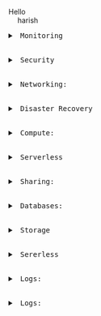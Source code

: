 Hello  
&emsp; harish

<pre>
<details>
<summary> Monitoring </summary>
  AWS CloudTrail:
    Continuously log your AWS account activity
    Compliance aid, Data exfiltration, Operational issue troubleshooting, Security analysis
</details>

<details>
<summary> Security </summary>
IAM:
  Securely manage access to AWS services and resources per AWS account.
  Access Managements
    Users
    Groups
    Polices
    Roles
    MFA
    CloudShell
  Access Reports
    Security Tools
    IAM Acces Advisor
    Reports
Certificate Manager:
  A service that provides a highly available private CA without the upfront investment and ongoing maintenance costs of operating your own private CA.
Key Management Service(KMS)
  A service that helps you create and manage keys and control the use of encryption across a wide range of AWS services and in your applications.
  Easily create keys and control encryption across AWS and beyond
  Centralized key management, Encryption for all your applications, Built-in auditing, Secure, Compliance
Organizations:
  AWS Organizations is a service that enables you to centrally manage billing, control access, compliance, security and share resources across your AWS accounts.
  Centrally manage and govern your environment as you scale your AWS resources.
  A service that helps you to provision, manage, and deploy public and private SSL/TLS certificates for use with AWS services and your internal connected resources.
Security Hub
  Manage your compliance and security.
Amazon GuardDuty
  Threat detection and continuous monitoring of your AWS Accounts.
  Intelligent threat protection for accounts and workloads
  Analyze VPC Flow logs, AWS CloudTrail management event logs, DNS query logs, AWS CloudTrail S3 data event logs, and Kubernetes (EKS) audit logs to generate security findings.
  Protect your compute workloads
    Detect when your EC2 instance are used to mine cryptocurrency or communicate with IP addresses and domains associated with known malicious actors.
  Protect your AWS credential
    Detect when your AWS credentials are used in a suspicious way, such as from IP addresses associated with known malicious actors, or in an a way that deviates from their expected behavior.
  Protect your data stored in Amazon S3 buckets
    Detect when data stored in your Amazon S3 buckets is accessed in a highly suspicious manner, such as when an unusual volume of objects are retrieved form an unusual location
Amazon Inspector:
  automated and continual vulnerability management at scale
  Assess, audit, and evaluate the configurations of your AWS resources.
  Automated and continual vulnerability management at scale
Amazon Macie
  Macie helps you discover and analyze sensitive data in S3 at scale, including personal identifiable information (PII) such as names, addresses, and credit card numbers.
  Continually strengthen your data security posture
  Discover sensitive data across your Amazon S3 environment to enable visibility and automated remediation of data security risks.
  Discover sensitive data for compliance
    Schedule data analysis on a one-time, daily, weekly, or monthly basis to ensure sensitive data is discovered and protected.
  Detect and protect sensitive data during migration to AWS
    Use Macie during data ingestion to determine if sensitive data has been appropriately protected.
  Increase visibility into where your most business-critical data exist in Amazon S3.
    Use Macie to automatically and continually evaluate all your sensitive data stored in S3 buckets.
Amazon Detective
  Investigate potential security issues or suspicious activities
  Analyze, investigate, and quickly identify the root cause of potential security issues or suspicious activities. Amazon Detective is directly integrated with GuardDuty making it easy to kickstart incident investigations when a threat is detected.
AWS Security Hub
  Automate security checks, manage security findings, and identify the highest priority security issues across your AWS environment. If enabled, All GuardDuty findings are automatically sent to AWS Security Hub.
Trusted Advisor:
  Cost optimization, Performance, Security, Fault tolerance, Service limits
AWS Shield:
  Managed DDoS protection service
AWS WAF:
  Protect your web applications from common web exploits Global 
</details>

<details>
<summary> Networking: </summary>
<b>AWS Resource Access Manager (RAM)</b> 
	is a service that enables you to easily and securely share AWS resources with any AWS account or within your AWS Organization. 
	You can share AWS Transit Gateways, Subnets, AWS License Manager configurations, and Amazon Route 53 Resolver rules resources with RAM. 
	RAM eliminates the need to create duplicate resources in multiple accounts, reducing the operational overhead of managing those resources in every single account you own
<b>Route 53:</b>
	Global service
	Record Types: A, AAAA, CNAME, MX, TXT, PTR, CAA
	Alias: no charge, alias name of resource domain name
	Routing Policy: 
		Simple routing:	demo.example.com(192.168.101.1,192.168.101.2,192.168.101.3,192.168.101.4) dynamic ip assign
		Weighted: based on weight % route balencer work.
		GeoLoaction: based on location connects ( Asia, North America etc)
		latency: closest location or latency connects first
		failover: based on health check primary and secondary IP address or dns assigned
		Ip Based:( Allows CIDR block of Ip addresses)
		multi value answer: (based on health check routes the traffic
		Geoproximity: based on users in location can assign resources priority.
	DNS hostnames: 
		For non-default virtual private clouds that aren't created using the Amazon VPC wizard, this option is disabled by default
		If you create a private hosted zone for a domain and create records in the zone without enabling DNS hostnames, private hosted zones aren't enabled.
	DNS resolution: 
		Private hosted zones accept DNS queries only from a VPC DNS server. 
		The IP address of the VPC DNS server is the reserved IP address at the base of the VPC IPv4 network range plus two. 
		Enabling DNS resolution allows you to use the VPC DNS server as a Resolver for performing DNS resolution.
	If you have multiple resources that perform the same function, you can configure DNS failover so that Route 53 will route your traffic from an unhealthy resource to a healthy resource.
	
<b>VPC:</b>
  VPC endpoint to access Amazon SQS
  An internet gateway is a horizontally scaled, redundant, and highly available VPC component that allows communication between instances in your VPC and the internet
  AWS Site-to-Site VPN (aka VPN Connection) enables you to securely connect your on-premises network or branch office site to your Amazon Virtual Private Cloud (Amazon VPC).
  You can use a network address translation (NAT) instance in a public subnet in your VPC to enable instances in the private subnet to initiate outbound IPv4 traffic to the Internet or other AWS services, but prevent the instances from receiving inbound traffic initiated by someone on the Internet
<b>VPN CloudHub</b>
  If you have multiple AWS Site-to-Site VPN connections, you can provide secure communication between sites using the AWS VPN CloudHub
  This enables your remote sites to communicate with each other, and not just with the VPC.
<b>Network ACLs: </b>
  A network access control list (ACL) is an optional layer of security for your VPC that acts as a firewall for controlling traffic in and out of one or more subnets
<b>Security group</b>
  A security group acts as a virtual firewall that controls the traffic for one or more instances.)
VPCs: 
  Amazon Virtual Private Cloud (Amazon VPC) enables you to launch AWS resources into a virtual network that you've defined.
<b>Subnets:</b>
  A subnet is a range of IP addresses in your VPC. After creating a VPC, you can add one or more subnets in each Availability Zone.
<b>Route tables: </b>
  A route table contains a set of rules, called routes, that are used to determine where network traffic from your subnet or gateway is directed.
<b>Internet gateways:</b> 
  An internet gateway is a horizontally scaled, redundant, and highly available VPC component that enables communication between your VPC and the internet.
<b>Egress only internet gateways: </b>
  An egress-only internet gateway is for use with IPv6 traffic only. To enable outbound-only internet communication over IPv4, use a NAT gateway instead.
<b>DHCP option sets:</b> 
  The Dynamic Host Configuration Protocol (DHCP) provides a standard for passing configuration information to hosts on a TCP/IP network.
<b>Elastic IP addresses:</b> 
  An Elastic IP address is a static IPv4 address designed for dynamic cloud computing
<b>VPC endpoints: </b>
  A VPC endpoint enables connections between a virtual private cloud (VPC) and supported services, without requiring that you use an internet gateway, NAT device, VPN connection, or AWS Direct Connect connection. Therefore, your VPC is not exposed to the public internet.
<b>VPC endpoint services: </b>
  You can create your own application in your VPC and configure it as an AWS PrivateLink-powered service (referred to as an endpoint service). Other AWS principals can create a connection from their VPC to your endpoint service using an interface VPC endpoint or a Gateway Load Balancer endpoint, depending on the type of service
<b>NAT gateways: </b>
  You can use a network address translation (NAT) gateway to enable instances in a private subnet to connect to services outside your VPC but prevent such external services from initiating a connection with those instances. There are two types of NAT gateways: public and private.
  A public NAT gateway enables instances in private subnets to connect to the internet but prevents them from receiving unsolicited inbound connections from the internet. You should associate an elastic IP address with a public NAT gateway and attach an internet gateway to the VPC containing it.
  A private NAT gateway enables instances in private subnets to connect to other VPCs or your on-premises network but prevents any unsolicited inbound connections from outside your VPC. You can route traffic from the NAT gateway through a transit gateway or a virtual private gateway.
Peering connections:
	A VPC peering connection is a networking connection between two VPCs that enables you to route traffic between them privately. 
	Instances in either VPC can communicate with each other as if they are within the same network.
Customer gateway:
	A customer gateway device is a physical or software appliance that you own or manage in your on-premises network (on your side of a site-to-site VPN connection).
Virtual private gateway:
	A virtual private gateway is the VPN concentrator on the Amazon side of the site-to-site VPN connection. 
VPN connections:
	By default, instances that you launch into an Amazon VPC can't communicate with your own (remote) network. You can enable access to your remote network from your VPC by creating an AWS Site-to-Site VPN (Site-to-Site VPN) connection, and configuring routing to pass traffic through the connection.
Transit gateway:
	A transit gateway enables you to attach VPCs and VPN connections in the same Region and route traffic between them. 
	A transit gateway works across AWS accounts, and you can use AWS RAM to share your transit gateway with other accounts. 
Transit gateway attachments:
	A transit gateway enables you to attach VPCs and VPN connections in the same Region and route traffic between them.
	 A user from either account can delete the attachment at any time.
Transit gateway route table:
	Use transit gateway route tables to configure routing for your transit gateway attachments.
Multicast on transit gateways:
	Multicast is a communication protocol used for delivering a single stream of data to multiple receiving computers simultaneously. Transit gateway supports routing multicast traffic between subnets of attached VPCs, and it serves as a multicast router for instances sending traffic destined for multiple receiving instances.
Network Manager:
	Manage and monitor your AWS network
Amazon VPC IP Address Manager:
	Managed IP address management service
</details>

<details>
<summary> Disaster Recovery </summary>
</details>

<details>
<summary> Compute: </summary>
<h4>EC2</h4>
  <b>Instances:</b>
    EC2: connect (EC2 connect,session manager, ssh client, EC2 serial console), Roles, EFS or FSx Support within subnet for EFS or FSx /mnt/efs/fs1/
    Spot, Reserved, Dedicated, saving plan, scheduled, capacity reservation
    types: General purpose(M7g,T4g), Memory Optimised(R7g, X2gd), compute optimized (C7g), Storage Optimized(I4g, D3), accelarated Computing(P4, DL1, G5g), HPC Optimized(HPC7g) 
    Free Tier: Time:720hrs, Type:t2micro or t3 micro, EBS: 30GB, IO's: 1milllion, snapshot: 1GB, Bandwidth Internet: 100GB
    Template
  <b>Placement Groups:</b>
	Partition – 
		spreads your instances across logical partitions such that groups of instances in one partition do not share the underlying hardware with groups of instances in different partitions
		This strategy is typically used by large distributed and replicated workloads, such as Hadoop, Cassandra, and Kafk
	Cluster – 
		packs instances close together inside an Availability Zone. This strategy enables workloads to achieve the low-latency network performance necessary for tightly-coupled node-to-node communication that is typical of HPC applications.
	Spread – 
		strictly places a small group of instances across distinct underlying hardware to reduce correlated failures
		
  <b>Images:</b>
    AMI
    EC2 image builder (docker image, Amazon image)
  <b>EBS:</b>
    Volumes
    snapshots
    Life cycle manager (Create, delete, retension, copy of snapshots and AMI)
  <b>Network & Security:</b>
    SG
    EIP
    Placement Groups: cluster, partition and spread
    key pairs
    Network Interface:
  <b>LB:</b>
    ALB (HTTP, HTTPS), NLB (TCP, UDP, TLS), GLB (On Pemises)
    Target group: EC2, IP, ALB, Lambda
  ASG: templates, size, policies, notifications
  
<h4>ECS (Elastic container service):</h4>
  <b>Launch Types:</b> 
    EC2 with ECS agent and Docker
    integrations ECR, Cloud watch logs, S3, Dynamodb
    Roles for each task
  Fargate: serverless, no ec2 instances, not infrastructure
  ALB integration
  NLB for high throughput
  Mount EFS Data volumes for ECS both fargate and EC2
  external EC2 integration
  ASG default
  ECS cluster
  Task Definition (Docker files for build image)
  service for deploying the image
  
ECR:
  Docker registry, Elastic kubernates cluster
  maintain versions
  maintains security and scanns images
  
EKS:
  Public Load balancer
  private master node and worker nodes
  ASG
  uses EC2 or Forage
  need storage class
  container storage interface
  Data Volumes like EBS for EC2 and Fargate for EFS, FSx luster, NetApp ONTAP
  
App Runner:
  Container Registry or Source Repository
  provider ECR or Amazon ECR public
  container image
  instace type and infra
  Autoscaling
  health check
  security
  Networking
  Observability
SQS:
	consumer pull data
	data deleted after consumed
	can have many workers
	Orering guarentied with FIFO

SNS:
	push data to many subscribers
	upto 12,000,000 subscribers
	not persistant (may lose data)
	pub/sub
	upto 100,000 topics
	integrates with SQS

Amazon MQ:
	Managed broker service for Onpremises applications RabbitMQ, ActiveMQ 
	no autoscaling
	run on multi AZ's
	has feature like SQS and SNS
Global Accelerator:
	accelerates traffic based on user accessed regions. ex two ec2 instances ec2A in ap-south-1 ec2B in us-east-1 india user access ap-south-1 
	Fit for Non-HTTP i.e TCP and UDP
	Anycast
	Scale for increased application utilization
	Accelerate latency-sensitive applications
	Disaster recovery for multi-Region & multi-Availability Zone resiliency
	Elastic IP, EC2, ALB, NLB, public or private 
	Security protects from DDOS
Cloud Front:
	fit for HTTP, HTTPS
	Global
	Telemetry
	Reports & Analysis
	Security & Key management
	S3: 
		Create control setting, 
		shield, 
		cache behaviour, 
		restrict viewer acces, 
		cache policy, 
		lambda function association, 
		WAF, 
		SSl Certificate, 
		Invalidate cache
	API Gateway
	LB
	Media Contianer
	MediPackage
</details>

<details>
<summary> Serverless </summary>
Lambda:
  short execution
  autoscaling automated
  multi programming language
  128MB to upto 10GB Ram
  max execution time 15min
  env variable 4KB
  capacity 512MB to 10GB
  concurrent executions 1000
  zip 50MB, uncompressed code + dependencies 250MB
  cloud watch
  
API Gateway:
  Integrates with Lambda, HTTP, Mock, AWS Services, VPC link
  support Web socket
  Api Versioning
  Security Authentication and Authorization
  request throttling
  swagger
  transform and validate api request and response
  cache api response
  SDK
  End point Types:
    Edge Optimized: for global clients
    Regional: same region,  combines cloud front 
    Private: access within VPC
  Security:
  
Step Function:
  integrates SQS, SNS, Lambda, EC2 etc
  create a work flow
  
Cognito:
  Gives users identity to interact with Web and Mobile APplicaitons
  Congito USer pool: sign in functionality for App users
  Congnito Identity Pool: Provide AWS credentials to users
  authenticate with SAML
  serverless database for User login 
  password reset
  Authencation and Authorization Server that provide Token to authenticate with API Gateway
  User pools provide: 
    1. Sign-up and sign-in services. 
    2. A built-in, customizable web UI to sign in users. 
    3. Social sign-in with Facebook, Google, Login with Amazon, and Sign in with Apple, as well as sign-in with SAML identity providers from your user pool. 
    4. User directory management and user profiles. 
    5. Security features such as multi-factor authentication (MFA), checks for compromised credentials, account takeover protection, and phone and email verification. 
    6. Customized workflows and user migration through AWS Lambda triggers.
  Identity Pools - 
    Identity pools provide AWS credentials to grant your users access to other AWS services. 
    To enable users in your user pool to access AWS resources, you can configure an identity pool to exchange user pool tokens for AWS credentials. So, identity pools aren't an authentication mechanism in themselves
Elastic BeanStack:
	end to end web application management
	web server emd
	worker env
	creates ASG
	Creates LB
	Creates EC2 instance
	Cloud formation
EMR:
	Hadoop cluster
	vast amound of Data
	Apache spark, HBase, Pestro, Flink
	Autoscalling
	data processing, machine learning, web indexing, big data
	core node, task nodes
Glue:
	ETL extract, Transform and Load
	s3 to RDS, CSV to PDF etc
	one database to another DB
	glue jobs
	glue databrew
	glue studio
	glue streaming ETL
</details>

<details>
<summary> Sharing: </summary>
EFS:
  NFS (Network file syste)
  supports only Linux (not windows)
  Region or zone
  pay per use Auto storage update
  unlimited client, max PB, elastic throughput
  storage classes:
    standard: frequently accessed
    EFS-IA: life cycle policy
  EC2 location: /mnt/efs/fs1/
  Backup
  Data Sync
  Data Transfer

FSx:
  for NetApp ONTAP 
    aws or onpremises
    accessable from windows, linux, mac
    SMB, NFS, iSCSI protocols,
    multi region replication, 
    3GB/s throughput, 
    IA access,
    1TB to 192TB
    Integrate Microsoft Active Directory (AD)
  for OpenZFS:
    aws or onpremises
    accessable from  windows, linux, mac NFS protocol v3, v4, v4.1, v4.2
    21GB/s throughput
    single AZ's
    64Gb to 512TB
  for Windows:
    aws or onpremises
    accessable from  windows, linux,
    single and Multi Az deploy
    Active Directory Integration
    32Gb to 65TB
  for Luster:
    aws or onpremises
    accessable from Linux over POSIX protocol
    integrates with S3, Sage Maker, EKS, Batch, AWS parallelCluster
    100+/GB/s throughput
    1.2RB and 2.4TB storage support
</details>

<details>
<summary> Databases: </summary>
RDBMS: RDS, Aurora great for joins
NoSql : Dynamodb (JSON), Elasticache(key/value pair) Neptune (Graph), Document DB(MongoDB), Keyspaces(Cassendra)
Object Store: S3
Data warehouse: Redshift, Athena, EMR
Search: OpenSearch(JSON), free text, unstructured searches
Graphs: Neptune
Ledger: Quantom Ledger Database
Time seeries: Amazon Time series
RDS:
  you can enable storage autoscaling for an Amazon RDS DB instance, Free available space is less than 10 percent of the allocated storage
  RDS Proxy
  RDS Security
  Aurora MySql:
    5time throughput than MySql
    update 128TB autoscaling
    6way replication accross 3AZ's
    Upto 15 read replicas with 10ms lag
    Automatic Monitor on failore
  Aurora Postgres:
    3time throughput than MySql
    update 128TB autoscaling
    6way replication accross 3AZ's
    Upto 15 read replicas with 10ms lag
    Automatic Monitor on failore
  MySql:
    upto 64TB
    15 read replicas per instance
    point in time recovery
    support general purpose memory optimized
  Postgres:
    high volume environments
    15 read replicas per instance
    point in time recovery
    support general purpose memory optimized
  Oracle:
    deploys in Oracle cloud
  MariaDB:
    upto 64TB
    point in time recovery
    15 read replicas per instance
    support general purpose memory optimized
    Supports global transaction ID (GTID) and thread pooling.
  MS Sql Server
Elasticache:
  Redis cluster: Multi AZ, Read Replicas, High availability, on premises support, SSL connection, 13GB to 2TB storage. 
  memchache cluster:
    
DynamoDB:
  NoSQL,
  distributed DB
  handles millions of request and trillions of rows
  autoscalling
  Multizone deployment
  tables, items(rows),max item size 4KB, 
  scalare type, Document type, Set Type of Data types
  pay on use not fixed storage or ram
  RCU and WCU autoscalling
  Dynamodb Accelerator:
    inmemory cache for DynamoDB
    solve read congesion by cacheing
    contains nodes to call DynamoDB tables
  Dynamodb Stream:	
    Order stream item level modification in table
    react to changes
    real time analytics
    implements cross region replication
    invoke lamdbda on change to DynamoDB
    24 hours retension
    Dynamodb kinesis adapter
    Dynamodb -> Dynamodb Stream -> kinesis Data Stream -> Kinesis Firehose -> (Redshift or S3 or Opensearch)
  Global Table:
    two replication in multiple regions
    active-active replication
    Must enable DynamoDB Stream as pre requisite
  DynamoDB TTL:
    automatically expire items after a while
  backups and point in time recovery
  export backup to s3 will not effect DB performance
  
Document DB:
  Aurora Verions for MongoDB
  store query and index
  Automatic scale to workload with millions of request
Neptune:
  Social network
  Highly connected datasets
  Billions of relations
  Knowledge graphs, fraud detection, social network
  
Keyspaces:
  Cassendra type of service
  serverles
  automatic scale
  Using Cassendra Query language (CQL)
  Encryption, backup, point in time recovery 35 days
  
QLDB(Quantum Ledger Database)
  replicates accross 3 availabilty zones
  once written cannot be modified
  ledger is book of financial transactions
  immutable system no entry can be removed
  ledger block chain framework
Time series:
  Serverless DB
  Automatically scale
  store and analyse trillions of records
  IOT apps, operation applicaitons, real time analytics
  
Redshift:
  OLAP database
  Datawarehouse
  columinar storage data
  serverless, automatically scale data,
  pay as you go
  SQl interface
  BI Tool integration like Quicksight, Tablue
  Redshift Spectrum
  query on S3 without loading it.
  query submitted to 1000s of Redshift spectrum nodes
Lake formation:
	central place to have all data to Analyze
	Discover, cleans, transform ingest, 
	S3, RDS, NoSql, Fine grained Access Controll
	Centralized Access control
	Data lake in S3
</details>

<details>
<summary> Storage </summary>
DataSync:
  Onpremises 
  install Agent
  transfer from Onpremises  DataSync to s3, EFS, FSx
  transfer from (S3, EFS, FSx, HDFS, NFS, SMB) DataSync to (S3, EFS, FSx)
Transfer Family:
  FTP. SFTP, FTPS,AS2
  
Storage Gateway:
  Transfer On-premises data
  disaster recovery
  backup and restore
  (S3 file gateway) - storage gateway device - (s3 storage - Glacier)
  (FSx file gateway) - storage gateway device - (FSx storage - S3 storage)
  volume gateway - storage gateway device - (s3 storage - EBS), 
  tape gateway - storage gateway device - (s3 storage - Glacier Deep archive)
  S3 File Gateway:
    supports s3 All types
    support NFS and SMB
  FSx File Gateway:
    for windows server data transfer
    support Active Directory
    NFS and SMB
  Volume Gateway:
    supoort iSCSI protocol backed by s3
    EBS snapshots
  Tape Gateway:
    physical tapes
    backed by s3 Glacier
  
Snow family:
  import or export to S3, compute and storage only, import tape into storage gateway
  snowcone:
    2CPU, 4GB Ram, 8TB HDD to 14TB SSD
  snowball:
    storage optimized (40CPU, 80GB RAm, 80TB HDD 1 TB SSD), Compute Optimized(52CP, 208RAM, 40TB HDD, 8TB SSD)
  snowmobile:
    PB of Data

S3:
  names are globally unique but bucket is created within a region
  ACL's
  versioning
  Encryption: SSE-KMS, SSE-S3, DSSE-KMS, SSE-C (User upload key + object), client side encryption( user encrypts the file and upload to S3)
  bucket key
  Object lock
  MFA
  max Obj size 5TB
  upload >5GB multipart upload
  presigned url
  cloud trail
  Notificatin
  Transfer Accelarator
  static website hosting
  requester pay
  Bucket policy (statement [{Sid:"UniqueID", Effect: "Allow/Deny", principal: "Account", Action:"GET/PUT/POST/UPDATE", Resources: "bucket path"}]
  CORS
  Performance: 
    3500 PUT/DELET/Create requests per sec
    5500 GET Head request per sec per prefix in bucket
  
  Life Cycle Rule
    Automate rules when to move data to which storage classes
    
  Replication Rule
  storage classes: 
    standard,: multi AZ's, immediate access
    intelligent-IA: multi zone, Automate convert to Infrequent access classes
    standard-IA: multi zone, can access after 30 days min storage duration
    one zone IA: one zone, 30days
    Glacier instant retrival: multizone, min storage 90 days
    Glacier flexible retrival: multizone, 90 days
    Glacier Deep Archival: multi AZ, min storage 180 days
    reduced redendency
</details>

<details>
<summary> Sererless </summary>
</details>

<details>
<summary> Logs: </summary>
</details>

<details>
<summary> Logs: </summary>
</details>
